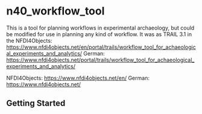 # n40_workflow_tool

This is a tool for planning workflows in experimental archaeology, but could be modified for use in planning any kind of workflow.
It was as TRAIL 3.1 in the NFDI4Objects:
https://www.nfdi4objects.net/en/portal/trails/workflow_tool_for_achaeological_experiments_and_analytics/
German:
https://www.nfdi4objects.net/portal/trails/workflow_tool_for_achaeological_experiments_and_analytics/

NFDI4Objects:
https://www.nfdi4objects.net/en/
German:
https://www.nfdi4objects.net/

## Getting Started


